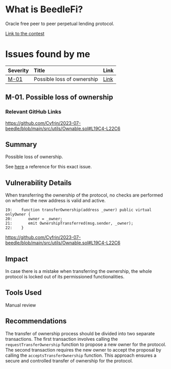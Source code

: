 # What is BeedleFi?

Oracle free peer to peer perpetual lending protocol.

[Link to the contest](https://www.codehawks.com/contests/clkbo1fa20009jr08nyyf9wbx)

# Issues found by me

| Severity | Title                                                                                                       | Link                                                         |
| :------- | :---------------------------------------------------------------------------------------------------------- | :----------------------------------------------------------- |
| [M-01](#M-01)     | Possible loss of ownership | [Link](https://github.com/Cyfrin/2023-07-beedle/issues/101)  |

## <a id='M-01'></a>M-01. Possible loss of ownership            

### Relevant GitHub Links
	
https://github.com/Cyfrin/2023-07-beedle/blob/main/src/utils/Ownable.sol#L19C4-L22C6

## Summary

Possible loss of ownership.

See [here](https://solodit.xyz/issues/possible-loss-of-ownership-halborn-nftfi-bundlesairdrop-pdf) a reference for this exact issue.

## Vulnerability Details

When transferring the ownership of the protocol, no checks are performed
on whether the new address is valid and active.

```solidity
19:    function transferOwnership(address _owner) public virtual onlyOwner {
20:       owner = _owner;
21:       emit OwnershipTransferred(msg.sender, _owner);
22:    }
```
https://github.com/Cyfrin/2023-07-beedle/blob/main/src/utils/Ownable.sol#L19C4-L22C6

## Impact

In case there is a mistake
when transferring the ownership, the whole protocol is locked out of its
permissioned functionalities.

## Tools Used

Manual review

## Recommendations

The transfer of ownership process should be divided into two separate transactions. The first transaction involves calling the `requestTransferOwnership` function to propose a new owner for the protocol. The second transaction requires the new owner to accept the proposal by calling the `acceptsTransferOwnership` function. This approach ensures a secure and controlled transfer of ownership for the protocol.
